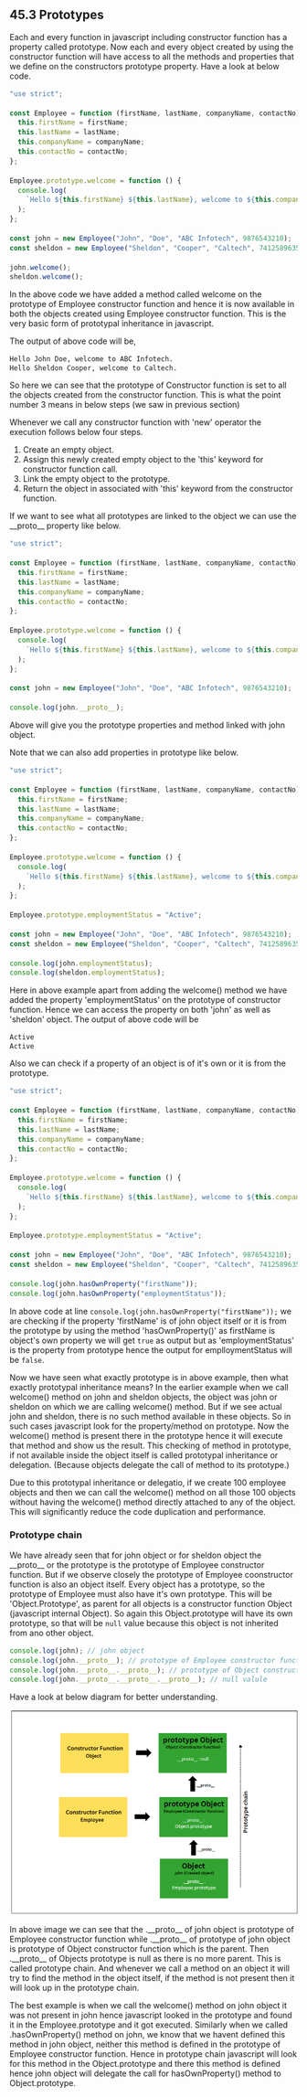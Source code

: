 ## 45.3 Prototypes

Each and every function in javascript including constructor function has a property called prototype. Now each and every object created by using the constructor function will have access to all the methods and properties that we define on the constructors prototype property. Have a look at below code.

```javascript
"use strict";

const Employee = function (firstName, lastName, companyName, contactNo) {
  this.firstName = firstName;
  this.lastName = lastName;
  this.companyName = companyName;
  this.contactNo = contactNo;
};

Employee.prototype.welcome = function () {
  console.log(
    `Hello ${this.firstName} ${this.lastName}, welcome to ${this.companyName}.`
  );
};

const john = new Employee("John", "Doe", "ABC Infotech", 9876543210);
const sheldon = new Employee("Sheldon", "Cooper", "Caltech", 7412589635);

john.welcome();
sheldon.welcome();
```

In the above code we have added a method called welcome on the prototype of Employee constructor function and hence it is now available in both the objects created using Employee constructor function. This is the very basic form of prototypal inheritance in javascript.

The output of above code will be,

```
Hello John Doe, welcome to ABC Infotech.
Hello Sheldon Cooper, welcome to Caltech.
```

So here we can see that the prototype of Constructor function is set to all the objects created from the constructor function. This is what the point number 3 means in below steps (we saw in previous section)

Whenever we call any constructor function with 'new' operator the execution follows below four steps.

1. Create an empty object.
2. Assign this newly created empty object to the 'this' keyword for constructor function call.
3. Link the empty object to the prototype.
4. Return the object in associated with 'this' keyword from the constructor function.

If we want to see what all prototypes are linked to the object we can use the \_\_proto\_\_ property like below.

```javascript
"use strict";

const Employee = function (firstName, lastName, companyName, contactNo) {
  this.firstName = firstName;
  this.lastName = lastName;
  this.companyName = companyName;
  this.contactNo = contactNo;
};

Employee.prototype.welcome = function () {
  console.log(
    `Hello ${this.firstName} ${this.lastName}, welcome to ${this.companyName}.`
  );
};

const john = new Employee("John", "Doe", "ABC Infotech", 9876543210);

console.log(john.__proto__);
```

Above will give you the prototype properties and method linked with john object.

Note that we can also add properties in prototype like below.

```javascript
"use strict";

const Employee = function (firstName, lastName, companyName, contactNo) {
  this.firstName = firstName;
  this.lastName = lastName;
  this.companyName = companyName;
  this.contactNo = contactNo;
};

Employee.prototype.welcome = function () {
  console.log(
    `Hello ${this.firstName} ${this.lastName}, welcome to ${this.companyName}.`
  );
};

Employee.prototype.employmentStatus = "Active";

const john = new Employee("John", "Doe", "ABC Infotech", 9876543210);
const sheldon = new Employee("Sheldon", "Cooper", "Caltech", 7412589635);

console.log(john.employmentStatus);
console.log(sheldon.employmentStatus);
```

Here in above example apart from adding the welcome() method we have added the property 'employmentStatus' on the prototype of constructor function. Hence we can access the property on both 'john' as well as 'sheldon' object. The output of above code will be

```
Active
Active
```

Also we can check if a property of an object is of it's own or it is from the prototype.

```javascript
"use strict";

const Employee = function (firstName, lastName, companyName, contactNo) {
  this.firstName = firstName;
  this.lastName = lastName;
  this.companyName = companyName;
  this.contactNo = contactNo;
};

Employee.prototype.welcome = function () {
  console.log(
    `Hello ${this.firstName} ${this.lastName}, welcome to ${this.companyName}.`
  );
};

Employee.prototype.employmentStatus = "Active";

const john = new Employee("John", "Doe", "ABC Infotech", 9876543210);
const sheldon = new Employee("Sheldon", "Cooper", "Caltech", 7412589635);

console.log(john.hasOwnProperty("firstName"));
console.log(john.hasOwnProperty("employmentStatus"));
```

In above code at line `console.log(john.hasOwnProperty("firstName"));` we are checking if the property 'firstName' is of john object itself or it is from the prototype by using the method 'hasOwnProperty()' as firstName is object's own property we will get `true` as output but as 'employmentStatus' is the property from prototype hence the output for emplloymentStatus will be `false`.

Now we have seen what exactly prototype is in above example, then what exactly prototypal
inheritance means? In the earlier example when we call welcome() method on john and sheldon objects, the object was john or sheldon on which we are calling welcome() method. But if we see actual john and sheldon, there is no such method available in these objects. So in such cases javascript look for the property/method on prototype. Now the welcome() method is present there in the prototype hence it will execute that method and show us the result. This checking of method in prototype, if not available inside the object itself is called prototypal inheritance or delegation. (Because objects delegate the call of method to its prototype.)

Due to this prototypal inheritance or delegatio, if we create 100 employee objects and then we can call the welcome() method on all those 100 objects without having the welcome() method directly attached to any of the object. This will significantly reduce the code duplication and performance.

### Prototype chain

We have already seen that for john object or for sheldon object the \_\_proto\_\_ or the prototype is the prototype of Employee constructor function. But if we observe closely the prototype of Employee coonstructor function is also an object itself. Every object has a prototype, so
the prototype of Employee must also have it's own prototype. This will be 'Object.Prototype', as parent for all objects is a constructor function Object (javascript internal Object). So again this Object.prototype will have its own prototype, so that will be `null` value because this object is not inherited from ano other object.

```javascript
console.log(john); // john object
console.log(john.__proto__); // prototype of Employee constructor function
console.log(john.__proto__.__proto__); // prototype of Object constructor function
console.log(john.__proto__.__proto__.__proto__); // null valule
```

Have a look at below diagram for better understanding.

![Prototype chain (45-Object oriented programming/45.3-Prototypes/images/Prototype_chain.png)](https://github.com/Akhil-Selukar/Complete-JavaScript-Notes/blob/master/45-Object%20oriented%20programming/45.3-Prototypes/images/Prototype_chain.png)

In above image we can see that the .\_\_proto\_\_ of john object is prototype of Employee constructor function while .\_\_proto\_\_ of prototype of john object is prototype of Object constructor function which is the parent. Then .\_\_proto\_\_ of Objects prototype is null as there is no more parent. This is called prototype chain.
And whenever we call a method on an object it will try to find the method in the object itself, if the method is not present then it will look up in the prototype chain.

The best example is when we call the welcome() method on john object it was not present in john hence javascript looked in the prototype and found it in the Employee.prototype and it got executed. Similarly when we called .hasOwnProperty() method on john, we know that we havent defined this method in john object, neither this method is defined in the prototype of Employee constructor function. Hence in prototype chain javascript will look for this method in the Object.prototype and there this method is defined hence john object will delegate the call for hasOwnProperty() method to Object.prototype.
